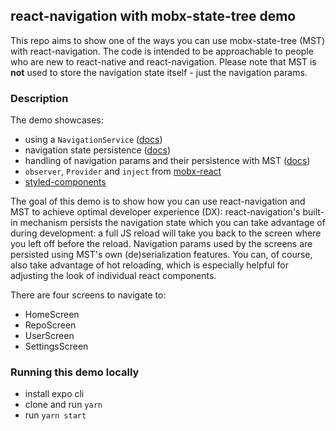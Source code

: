 ## react-navigation with mobx-state-tree demo

This repo aims to show one of the ways you can use mobx-state-tree (MST) with react-navigation. The code is intended to be approachable to people who are new to react-native and react-navigation. Please note that MST is **not** used to store the navigation state itself - just the navigation params.


### Description

The demo showcases:

- using a `NavigationService` ([docs](https://reactnavigation.org/docs/en/navigating-without-navigation-prop.html))
- navigation state persistence ([docs](https://reactnavigation.org/docs/en/state-persistence.html))
- handling of navigation params and their persistence with MST ([docs](https://github.com/mobxjs/mobx-state-tree#snapshots))
- `observer`, `Provider` and `inject` from [mobx-react](https://github.com/mobxjs/mobx-react#provider-and-inject)
- [styled-components](https://www.styled-components.com/docs)

The goal of this demo is to show how you can use react-navigation and MST to achieve optimal developer experience (DX): react-navigation's built-in mechanism persists the navigation state which you can take advantage of during development: a full JS reload will take you back to the screen where you left off before the reload. Navigation params used by the screens are persisted using MST's own (de)serialization features. You can, of course, also take advantage of hot reloading, which is especially helpful for adjusting the look of individual react components.

There are four screens to navigate to:

- HomeScreen
- RepoScreen
- UserScreen
- SettingsScreen

### Running this demo locally

- install expo cli
- clone and run `yarn`
- run `yarn start`
